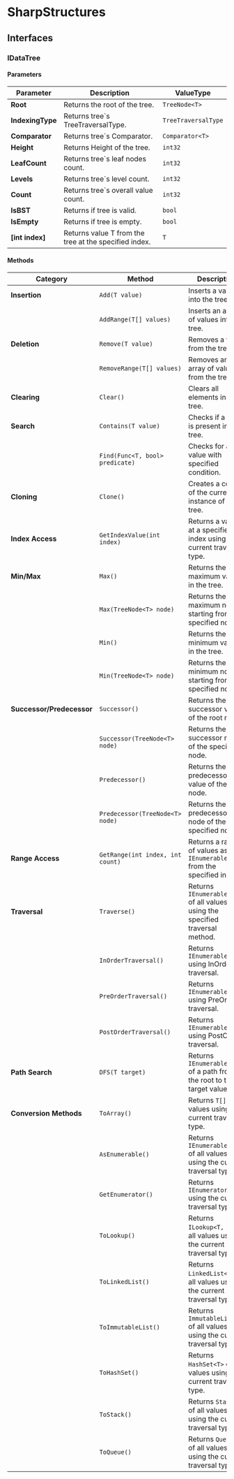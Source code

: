 # SharpStructures
  ## Interfaces
  ### IDataTree<T>  
#### Parameters
| **Parameter**   |**Description**|**ValueType**|
|-----------------|---------------|-------------|
| **Root**        | Returns the root of the tree.|`TreeNode<T>`|
| **IndexingType**| Returns tree`s TreeTraversalType.|`TreeTraversalType`|
| **Comparator**  | Returns tree`s Comparator.|`Comparator<T>`|
| **Height**      | Returns Height of the tree.|`int32`|
| **LeafCount**   | Returns tree`s leaf nodes count.|`int32`|
| **Levels**      | Returns tree`s level count.|`int32`|
| **Count**       | Returns tree`s overall value count.|`int32`|
| **IsBST**       | Returns if tree is valid.|`bool`|
| **IsEmpty**     | Returns if tree is empty.|`bool`|
| **[int index]** | Returns value T from the tree at the specified index.|`T`|
#### Methods
| **Category**            |**Method**|**Description**|**MethodType**|
|-------------------------|----------|---------------|--------------|
| **Insertion**           |`Add(T value)`| Inserts a value into the tree.|`void`|
|                         |`AddRange(T[] values)`| Inserts an array of values into the tree.|`void`|
| **Deletion**            |`Remove(T value)`| Removes a value from the tree.|`void`|
|                         |`RemoveRange(T[] values)`| Removes an array of values from the tree.|`void`|
| **Clearing**            |`Clear()`| Clears all elements in the tree.|`void`|
| **Search**              |`Contains(T value)`| Checks if a value is present in the tree.|`bool`|
|                         |`Find(Func<T, bool> predicate)`| Checks for a value with specified condition.|`T`|
| **Cloning**             |`Clone()`| Creates a copy of the current instance of the tree.|`IDataTree<T>`|
| **Index Access**        |`GetIndexValue(int index)`| Returns a value at a specified index using the current traversal type.|`T`|
| **Min/Max**             |`Max()`| Returns the maximum value in the tree.|`T`|
|                         |`Max(TreeNode<T> node)`| Returns the maximum node starting from the specified node.|`TreeNode<T>`|
|                         |`Min()`| Returns the minimum value in the tree.|`T`|
|                         |`Min(TreeNode<T> node)`| Returns the minimum node starting from the specified node.|`TreeNode<T>`|
| **Successor/Predecessor**|`Successor()`| Returns the successor value of the root node.|`T`|
|                         | `Successor(TreeNode<T> node)`| Returns the successor node of the specified node.|`TreeNode<T>`|
|                         |`Predecessor()`| Returns the predecessor value of the root node.|`T`|
|                         |`Predecessor(TreeNode<T> node)`| Returns the predecessor node of the specified node.|`TreeNode<T>`|
| **Range Access**        |`GetRange(int index, int count)`| Returns a range of values as `IEnumerable<T>` from the specified index.|`IEnumerable<T>`|
| **Traversal**           |`Traverse()`| Returns `IEnumerable<T>` of all values using the specified traversal method.|`IEnumerable<T>`|
|                         |`InOrderTraversal()`| Returns `IEnumerable<T>` using InOrder traversal.|`IEnumerable<T>`|
|                         |`PreOrderTraversal()`| Returns `IEnumerable<T>` using PreOrder traversal.|`IEnumerable<T>`|
|                         |`PostOrderTraversal()`| Returns `IEnumerable<T>` using PostOrder traversal.|`IEnumerable<T>`|
| **Path Search**         |`DFS(T target)`| Returns `IEnumerable<T>` of a path from the root to the target value.|`IEnumerable<T>`|
| **Conversion Methods**  |`ToArray()`| Returns `T[]` of all values using the current traversal type.|`T[]`|
|                         |`AsEnumerable()`| Returns `IEnumerable<T>` of all values using the current traversal type.|`IEnumerable<T>`|
|                         |`GetEnumerator()`| Returns `IEnumerator<T>` using the current traversal type.|`IEnumerator<T>`|
|                         |`ToLookup()`| Returns `ILookup<T, T>` of all values using the current traversal type.|`ILookup<T, T>`|
|                         |`ToLinkedList()`| Returns `LinkedList<T>` of all values using the current traversal type.|`LinkedList<T>`|
|                         |`ToImmutableList()`| Returns `ImmutableList<T>` of all values using the current traversal type.|`ImmutableList<T>`|
|                         |`ToHashSet()`| Returns `HashSet<T>` of all values using the current traversal type.|`HashSet<T>`|
|                         |`ToStack()`| Returns `Stack<T>` of all values using the current traversal type.|`Stack<T>`|
|                         |`ToQueue()`| Returns `Queue<T>` of all values using the current traversal type.|`Queue<T>`|
